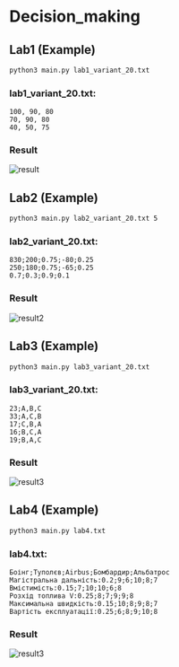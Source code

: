 # Decision_making

## Lab1 (Example)
```bash
python3 main.py lab1_variant_20.txt
```
### lab1_variant_20.txt:
```
100, 90, 80
70, 90, 80
40, 50, 75
```

### Result
![result](https://user-images.githubusercontent.com/38556518/97229329-e068a680-17e0-11eb-975b-6f9095ef15af.png)

## Lab2 (Example)
```bash
python3 main.py lab2_variant_20.txt 5
```
### lab2_variant_20.txt:
```
830;200;0.75;-80;0.25
250;180;0.75;-65;0.25
0.7;0.3;0.9;0.1
```

### Result
![result2](https://user-images.githubusercontent.com/38556518/97363483-55081780-18ab-11eb-885e-641d8b085b3e.png)

## Lab3 (Example)
```bash
python3 main.py lab3_variant_20.txt
```
### lab3_variant_20.txt:
```
23;A,B,C
33;A,C,B
17;C,B,A
16;B,C,A
19;B,A,C
```

### Result
![result3](https://user-images.githubusercontent.com/38556518/97306037-8f9b9100-1866-11eb-8a21-ecfc1349da64.png)

## Lab4 (Example)
```bash
python3 main.py lab4.txt
```
### lab4.txt:
```
Боінг;Туполєв;Airbus;Бомбардир;Альбатрос
Магістральна дальність:0.2;9;6;10;8;7
Вмістимість:0.15;7;10;10;6;8
Розхід топлива V:0.25;8;7;9;9;8
Максимальна швидкість:0.15;10;8;9;8;7
Вартість експлуатації:0.25;6;8;9;10;8
```

### Result
![result3](https://user-images.githubusercontent.com/38556518/97814993-c83ad080-1c93-11eb-872c-e273741aa2dd.png)
